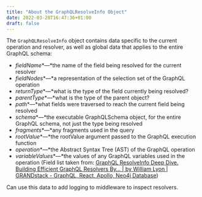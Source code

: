 ```yaml
---
title: "About the GraphQLResolveInfo Object"
date: 2022-03-28T16:47:36+01:00
draft: false
---
```

The `GraphQLResolveInfo` object contains data specific to the current operation and resolver, as well as global data that applies to the entire GraphQL schema:

* *fieldName**—*the name of the field being resolved for the current resolver
* *fieldNodes**—*a representation of the selection set of the GraphQL operation
* *returnType**—*what is the type of the field currently being resolved?
* *parentType**—*what is the type of the parent object?
* *path**—*what fields were traversed to reach the current field being resolved
* *schema**—*the executable GraphQLSchema object, for the entire GraphQL schema, not just the type being resolved
* *fragments**—*any fragments used in the query
* *rootValue**—*the rootValue argument passed to the GraphQL execution function
* *operation**—*the Abstract Syntax Tree (AST) of the GraphQL operation
* *variableValues**—*the values of any GraphQL variables used in the operation
(Field list taken from: [GraphQL ResolveInfo Deep Dive. Building Efficient GraphQL Resolvers By… | by William Lyon | GRANDstack - GraphQL, React, Apollo, Neo4j Database](https://blog.grandstack.io/graphql-resolveinfo-deep-dive-1b3144075866))

Can use this data to add logging to middleware to inspect resolvers.
